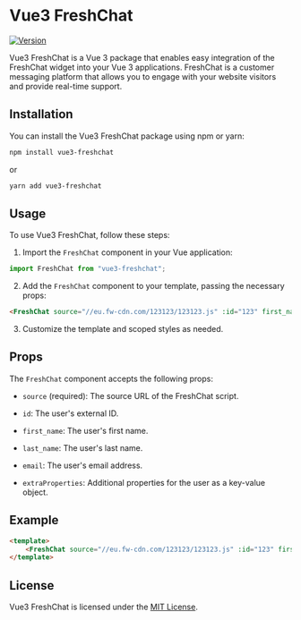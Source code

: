 # Vue3 FreshChat

[![Version](https://img.shields.io/npm/v/vue3-freshchat.svg)](https://www.npmjs.com/package/vue3-freshchat)

Vue3 FreshChat is a Vue 3 package that enables easy integration of the FreshChat widget into your Vue 3 applications. FreshChat is a customer messaging platform that allows you to engage with your website visitors and provide real-time support.

## Installation

You can install the Vue3 FreshChat package using npm or yarn:

```bash
npm install vue3-freshchat
```
or
```bash
yarn add vue3-freshchat
```

## Usage

To use Vue3 FreshChat, follow these steps:

1. Import the `FreshChat` component in your Vue application:

```javascript
import FreshChat from "vue3-freshchat";
```

2. Add the `FreshChat` component to your template, passing the necessary props:

```html
<FreshChat source="//eu.fw-cdn.com/123123/123123.js" :id="123" first_name="Jan" last_name="Pieter" email="test@asd.nl" :extraProperties="{'cf_client':'test'}" />
```

3. Customize the template and scoped styles as needed.

## Props

The `FreshChat` component accepts the following props:

- `source` (required): The source URL of the FreshChat script.

- `id`: The user's external ID.

- `first_name`: The user's first name.

- `last_name`: The user's last name.

- `email`: The user's email address.

- `extraProperties`: Additional properties for the user as a key-value object.

## Example

```html
<template>
    <FreshChat source="//eu.fw-cdn.com/123123/123123.js" :id="123" first_name="Jan" last_name="Pieter" email="test@asd.nl" :extraProperties="{'cf_client':'test'}" />
</template>
```

## License

Vue3 FreshChat is licensed under the [MIT License](https://github.com/example/repo/blob/master/LICENSE).
